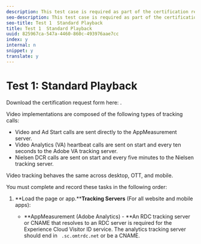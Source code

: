 ```yaml
---
description: This test case is required as part of the certification request form and validates general playback and sequencing.
seo-description: This test case is required as part of the certification request form and validates general playback and sequencing.
seo-title: Test 1  Standard Playback
title: Test 1  Standard Playback
uuid: 825967ca-547a-4460-860c-493976aae7cc
index: y
internal: n
snippet: y
translate: y
---
```


# Test 1: Standard Playback

Download the certification request form here: [](../../../c_digital_content_ratings/c_dcr_certification/c_dcr_cert_process/c_dcr_cert_req_form.md). 

Video implementations are composed of the following types of tracking calls: 


* Video and Ad Start calls are sent directly to the AppMeasurement server.
* Video Analytics (VA) heartbeat calls are sent on start and every ten seconds to the Adobe VA tracking server.
* Nielsen DCR calls are sent on start and every five minutes to the Nielsen tracking server.


Video tracking behaves the same across desktop, OTT, and mobile. 

You must complete and record these tasks in the following order: 


1. **Load the page or app.****Tracking Servers** (For all website and mobile apps): 


    * **AppMeasurement (Adobe Analytics) - **An RDC tracking server or CNAME that resolves to an RDC server is required for the Experience Cloud Visitor ID service. The analytics tracking server should end in ` .sc.omtrdc.net` or be a CNAME. 
      <!-- [This link is bad] For more information, see 
<a href="https://marketing.adobe.com/resources/help/kb/en_US/analytics/kb/determining-data-center.html" format="html" scope="external"> Correctly populate the trackingServer and trackingServerSecure variable</a>. -->

    * **Video Analytics (Heartbeats) - **This server always has the format ` [namespace].hb.omtrdc.net`, where ` [namespace]` is defined by your login company and is provided by Adobe.
    * **Nielsen - **Unless specified by Nielsen, this server will always be ` secure-dcr.imrworldwide.com`.


   You need to validate certain key, universal variables across all tracking calls. 

    * **ADOBE**

      **Adobe Visitor ID ( ` mid`): **The ` mid` variable is used to capture the value set in the AMCV cookie. The ` mid` variable is the primary identification value for both websites and mobile apps, and also indicates that the Experience Cloud Visitor ID service is set-up properly. It is found in both AppMeasurement and Video Analytics (VA) calls.



      #### Heartbeat Play Call
      |  Parameter | Value (sample) |
      |---|---|
      | ` s:event:type` | play |
      | `s:user:mid` | 30250035503789876473484580554595324209 |


      #### Video Analytics Start Call
      |  Parameter | Value (sample) |
      |---|---|
      | ` pev2` | ms_s |
      | `mid` | 30250035503789876473484580554595324209 |


      #### Website Page Call
      |  Parameter | Value (sample) |
      |---|---|
      | `mid` | 30250035503789876473484580554595324209 |


      #### Lifecycle Call
      |  Parameter | Value (sample) |
      |---|---|
      | ` pev2` | ADBINTERNAL:Lifecycle |
      | `mid` | 30250035503789876473484580554595324209 |


      >[!NOTE]
      >
      >On VA Start Calls ( ` s:event:type=start`) the ` mid` values may not be present. This is OK. They may not appear until the VA Play Calls ( ` s:event:type=play`).


      **NIELSEN**

      **Nielsen Client ID: **The Nielsen Client ID value is used to correctly identify the Nielsen account to be credited with the viewer data.



      #### Nielsen Start Call
      |  Parameter | Value (sample) |
      |---|---|
      | ` st` | dcr |
      | ` ci` | us-123456 |


      #### Heartbeat Start Call
      |  Parameter | Value (sample) |
      |---|---|
      | ` s:event:type` | start |
      | ` s:meta:a.nielsen.clientid` | us-123456 |


      #### VA Start Call
      |  Parameter | Value (sample) |
      |---|---|
      | ` pev2` | ms_s |
      | ` a.nielsen.clientid` | us-123456 |



1. **Start the video player. **When the video player starts, the key calls are sent in the following order: 


    1. Video analytics start*
    1. Heartbeat start*
    1. Heartbeat analytics start
    1. Nielsen view ping


   *These calls contain additional metadata and Nielsen variables. For call parameters and metadata, see [](../../../c_digital_content_ratings/c_dcr_certification/c_dcr_cert_validation/c_dcr_test-call-details.md#section_qts_xff_f2b) in *Test Call Details*.

   Also see your platform's [](../../../c_digital_content_ratings/c_dcr_implementation.md) instructions for additonal information about each call. 

1. **View ad break if available.** 
    * **Ad Start ** 

      When the video ad starts, the following key calls are sent in the following order: 

    
        1. Video ad analytics start*
        1. Heartbeat ad start*
        1. Heartbeat ad analytics start
        1. Nielsen DCR view ping


      *These calls contain additional metadata and Nielsen variables. For call parameters and metadata, see [](../../../c_digital_content_ratings/c_dcr_certification/c_dcr_cert_validation/c_dcr_test-call-details.md#section_wz3_yff_f2b) in *Test Call Details*.

      Also see your platform's [](../../../c_digital_content_ratings/c_dcr_implementation.md) instructions for additonal information about these Ad calls.

    * **Ad Play** 

      During ad playback, Heartbeat calls are sent to the Heartbeat server every second. 

    * **Ad Complete** 

      There should be a Nielsen DCR ping. At the 100% point on a video ad, a Heartbeat complete call will be sent. 


1. **Pause ad playback for 30 seconds, if available.** **Ad Pause ** 

   During ad pause, Heartbeat calls are sent to the Heartbeat server every second. 

   >[!NOTE]
   >
   >The playhead value should remain constant during the pause.

1. **Play main content video for 10 minutes uninterrupted.****Content Play ** 

   During regular main content playback, Heartbeat calls are sent to the Heartbeat server every ten seconds. Nielsen calls are sent to the Nielsen server every five minutes. 



   **Notes:**


    * The playhead position should increment by 10 with every play call.
    * The ` l:event:duration` value represents the number of milliseconds since the last tracking call and should be roughly the same value on each 10 second call.For call parameters and metadata, see [](../../../c_digital_content_ratings/c_dcr_certification/c_dcr_cert_validation/c_dcr_test-call-details.md#section_u1l_1gf_f2b) in *Test Call Details*

      Also see your platform's [](../../../c_digital_content_ratings/c_dcr_implementation.md) instructions for additonal information about these Ad calls.



1. **Pause during playback for at least 30 seconds.**On pause of the video player, pause event calls will be sent every 10 seconds. After pause ends the play events should resume. 

1. **Seek/scrub video.**On scrubbing of video playhead, no special tracking calls are sent, however, when video playback resumes after scrubbing the playhead value should reflect the new position within the main content. 

1. **Replay video (VOD only).**When a video is replayed, a new set of video start calls should be sent, as if this is a fresh video view. 

1. **View next video in playlist.**On video start of the next video in a playlist, a new set of video start calls should be sent. 

1. **Switch video or stream.**When switching live streams, a Heartbeat complete call for the first stream should not be sent. The video start calls and video play calls should begin with the new show and stream name and with the correct playhead and duration values for the new show. 


